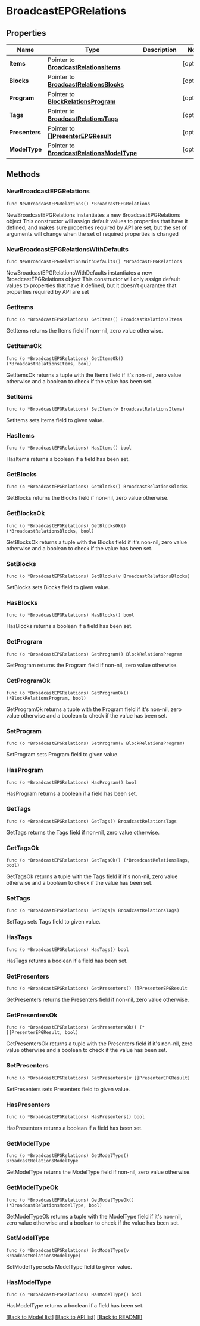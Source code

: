 # BroadcastEPGRelations

## Properties

Name | Type | Description | Notes
------------ | ------------- | ------------- | -------------
**Items** | Pointer to [**BroadcastRelationsItems**](BroadcastRelationsItems.md) |  | [optional] 
**Blocks** | Pointer to [**BroadcastRelationsBlocks**](BroadcastRelationsBlocks.md) |  | [optional] 
**Program** | Pointer to [**BlockRelationsProgram**](BlockRelationsProgram.md) |  | [optional] 
**Tags** | Pointer to [**BroadcastRelationsTags**](BroadcastRelationsTags.md) |  | [optional] 
**Presenters** | Pointer to [**[]PresenterEPGResult**](PresenterEPGResult.md) |  | [optional] 
**ModelType** | Pointer to [**BroadcastRelationsModelType**](BroadcastRelationsModelType.md) |  | [optional] 

## Methods

### NewBroadcastEPGRelations

`func NewBroadcastEPGRelations() *BroadcastEPGRelations`

NewBroadcastEPGRelations instantiates a new BroadcastEPGRelations object
This constructor will assign default values to properties that have it defined,
and makes sure properties required by API are set, but the set of arguments
will change when the set of required properties is changed

### NewBroadcastEPGRelationsWithDefaults

`func NewBroadcastEPGRelationsWithDefaults() *BroadcastEPGRelations`

NewBroadcastEPGRelationsWithDefaults instantiates a new BroadcastEPGRelations object
This constructor will only assign default values to properties that have it defined,
but it doesn't guarantee that properties required by API are set

### GetItems

`func (o *BroadcastEPGRelations) GetItems() BroadcastRelationsItems`

GetItems returns the Items field if non-nil, zero value otherwise.

### GetItemsOk

`func (o *BroadcastEPGRelations) GetItemsOk() (*BroadcastRelationsItems, bool)`

GetItemsOk returns a tuple with the Items field if it's non-nil, zero value otherwise
and a boolean to check if the value has been set.

### SetItems

`func (o *BroadcastEPGRelations) SetItems(v BroadcastRelationsItems)`

SetItems sets Items field to given value.

### HasItems

`func (o *BroadcastEPGRelations) HasItems() bool`

HasItems returns a boolean if a field has been set.

### GetBlocks

`func (o *BroadcastEPGRelations) GetBlocks() BroadcastRelationsBlocks`

GetBlocks returns the Blocks field if non-nil, zero value otherwise.

### GetBlocksOk

`func (o *BroadcastEPGRelations) GetBlocksOk() (*BroadcastRelationsBlocks, bool)`

GetBlocksOk returns a tuple with the Blocks field if it's non-nil, zero value otherwise
and a boolean to check if the value has been set.

### SetBlocks

`func (o *BroadcastEPGRelations) SetBlocks(v BroadcastRelationsBlocks)`

SetBlocks sets Blocks field to given value.

### HasBlocks

`func (o *BroadcastEPGRelations) HasBlocks() bool`

HasBlocks returns a boolean if a field has been set.

### GetProgram

`func (o *BroadcastEPGRelations) GetProgram() BlockRelationsProgram`

GetProgram returns the Program field if non-nil, zero value otherwise.

### GetProgramOk

`func (o *BroadcastEPGRelations) GetProgramOk() (*BlockRelationsProgram, bool)`

GetProgramOk returns a tuple with the Program field if it's non-nil, zero value otherwise
and a boolean to check if the value has been set.

### SetProgram

`func (o *BroadcastEPGRelations) SetProgram(v BlockRelationsProgram)`

SetProgram sets Program field to given value.

### HasProgram

`func (o *BroadcastEPGRelations) HasProgram() bool`

HasProgram returns a boolean if a field has been set.

### GetTags

`func (o *BroadcastEPGRelations) GetTags() BroadcastRelationsTags`

GetTags returns the Tags field if non-nil, zero value otherwise.

### GetTagsOk

`func (o *BroadcastEPGRelations) GetTagsOk() (*BroadcastRelationsTags, bool)`

GetTagsOk returns a tuple with the Tags field if it's non-nil, zero value otherwise
and a boolean to check if the value has been set.

### SetTags

`func (o *BroadcastEPGRelations) SetTags(v BroadcastRelationsTags)`

SetTags sets Tags field to given value.

### HasTags

`func (o *BroadcastEPGRelations) HasTags() bool`

HasTags returns a boolean if a field has been set.

### GetPresenters

`func (o *BroadcastEPGRelations) GetPresenters() []PresenterEPGResult`

GetPresenters returns the Presenters field if non-nil, zero value otherwise.

### GetPresentersOk

`func (o *BroadcastEPGRelations) GetPresentersOk() (*[]PresenterEPGResult, bool)`

GetPresentersOk returns a tuple with the Presenters field if it's non-nil, zero value otherwise
and a boolean to check if the value has been set.

### SetPresenters

`func (o *BroadcastEPGRelations) SetPresenters(v []PresenterEPGResult)`

SetPresenters sets Presenters field to given value.

### HasPresenters

`func (o *BroadcastEPGRelations) HasPresenters() bool`

HasPresenters returns a boolean if a field has been set.

### GetModelType

`func (o *BroadcastEPGRelations) GetModelType() BroadcastRelationsModelType`

GetModelType returns the ModelType field if non-nil, zero value otherwise.

### GetModelTypeOk

`func (o *BroadcastEPGRelations) GetModelTypeOk() (*BroadcastRelationsModelType, bool)`

GetModelTypeOk returns a tuple with the ModelType field if it's non-nil, zero value otherwise
and a boolean to check if the value has been set.

### SetModelType

`func (o *BroadcastEPGRelations) SetModelType(v BroadcastRelationsModelType)`

SetModelType sets ModelType field to given value.

### HasModelType

`func (o *BroadcastEPGRelations) HasModelType() bool`

HasModelType returns a boolean if a field has been set.


[[Back to Model list]](../README.md#documentation-for-models) [[Back to API list]](../README.md#documentation-for-api-endpoints) [[Back to README]](../README.md)


